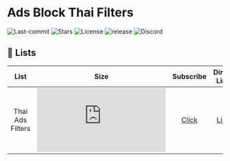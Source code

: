 # Ads Block Thai Filters
![Last-commit](https://img.shields.io/github/last-commit/F1rstStr0ke/AdBlock-Thai-Filters?style=flat-square)
![Stars](https://img.shields.io/github/stars/F1rstStr0ke/AdBlock-Thai-Filters?style=flat-square)
![License](https://img.shields.io/github/license/F1rstStr0ke/AdBlock-Thai-Filters?style=flat-square)
![release](https://img.shields.io/github/v/release/F1rstStr0ke/AdBlock-Thai-Filters?include_prereleases&style=flat-square)
![Discord](https://img.shields.io/discord/603204612035444768?label=Discord&style=flat-square)

## :page_facing_up: Lists
List | Size | Subscribe | Direct Link | Downloads
|:---------:|:-------:|:-------:|:--------:|:---------:|
Thai Ads Filters | ![][Filter Size] | [Click][Filter Subscribe] | [Link][Direct] | ![Downloads][Download]

[Filter Subscribe]: https://subscribe.adblockplus.org/?location=https://raw.githubusercontent.com/F1rstStr0ke/adblock-thai-filters/master/filterlistall.txt&title=AdsBlockThaiFilters
[Direct]: https://github.com/F1rstStr0ke/adblock-thai-filters/filterlistall.txt
[Filter Size]: https://img.shields.io/github/size/F1rstStr0ke/AdBlock-Thai-Filters/filterlistall.txt?style=flat-square
[Download]: https://img.shields.io/github/downloads/F1rstStr0ke/AdBlock-Thai-Filters/5.3.2021.01/total?style=flat-square
